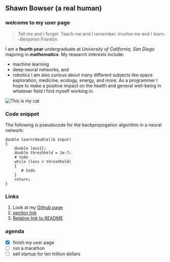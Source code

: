 ## Shawn Bowser (a real human)
### welcome to my user page

> Tell me and I forget. Teach me and I remember. Involve me and I learn. -_Benjamin Franklin_

I am a **fourth year** undergraduate at *University of California, San Diego* majoring in **_mathematics_**. My research interests include:
- machine learning
- deep neural networks, and 
- robotics
I am also curious about many different subjects like space exploration, medicine, ecology, energy, and more. As a programmer I hope to make a positive impact on the health and general well-being in whatever field I find myself working in.

![This is my cat](https://i.imgur.com/NmCXJfD.jpg)


### Code snippet
The following is pseudocode for the backpropogation algorithm in a neural network:
```
double learn(double[]& input)
{
    double loss{};
    double threshhold = 1e-7;
    # todo
    while (loss > threshhold)
    {
       # todo
    }
    return;
}
```

### Links
1. Look at my [Github page]()
2. [section link](#agenda)
3. [Relative link to README](README.md)

### agenda
- [x] finish my user page
- [ ] run a marathon
- [ ] sell startup for ten trillion dollars

